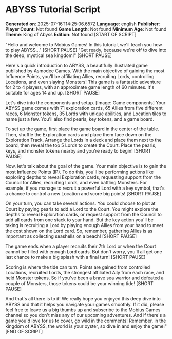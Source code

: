 # ABYSS Tutorial Script
**Generated on**: 2025-07-16T14:25:06.657Z
**Language**: english
**Publisher**: 
**Player Count**: Not found
**Game Length**: Not found
**Minimum Age**: Not found
**Theme**: King of Abyss
**Edition**: Not found
[START OF SCRIPT] 

"Hello and welcome to Mobius Games! In this tutorial, we'll teach you how to play ABYSS..." [SHORT PAUSE] "Get ready, because we're off to dive into the deep, mystical sea kingdom!" [SHORT PAUSE]

Here's a quick introduction to ABYSS, a beautifully illustrated game published by Asmodee Games. With the main objective of gaining the most Influence Points, you'll be affiliating Allies, recruiting Lords, controlling Locations, and even slaying Monsters! This game is a fantastic adventure for 2 to 4 players, with an approximate game length of 60 minutes. It's suitable for ages 14 and up. [SHORT PAUSE]

Let's dive into the components and setup. [Image: Game components] Your ABYSS game comes with 71 exploration cards, 65 Allies from five different races, 6 Monster tokens, 35 Lords with unique abilities, and Location tiles to name just a few. You'll also find pearls, key tokens, and a game board. 

To set up the game, first place the game board in the center of the table. Then, shuffle the Exploration cards and place them face down on the Exploration Track. Arrange the Lords in a deck and place them next to the board, then reveal the top 5 Lords to create the Court. Place the pearls, keys, and monster tokens nearby and you're ready to begin! [SHORT PAUSE]

Now, let's talk about the goal of the game. Your main objective is to gain the most Influence Points (IP). To do this, you'll be performing actions like exploring depths to reveal Exploration cards, requesting support from the Council for Allies, recruiting Lords, and even battling Monsters. For example, if you manage to recruit a powerful Lord with a key symbol, that's a chance to control a new Location and score big points! [SHORT PAUSE]

On your turn, you can take several actions. You could choose to plot at Court by paying pearls to add a Lord to the Court. You might explore the depths to reveal Exploration cards, or request support from the Council to add all cards from one stack to your hand. But the key action you'll be taking is recruiting a Lord by playing enough Allies from your hand to meet the cost shown on the Lord card. So, remember, gathering Allies is as important as collecting seashells on a beach! [SHORT PAUSE]

The game ends when a player recruits their 7th Lord or when the Court cannot be filled with enough Lord cards. But don't worry, you'll all get one last chance to make a big splash with a final turn! [SHORT PAUSE]

Scoring is where the tide can turn. Points are gained from controlled Locations, recruited Lords, the strongest affiliated Ally from each race, and held Monster tokens. So if you've been a brave sea warrior and defeated a couple of Monsters, those tokens could be your winning tide! [SHORT PAUSE]

And that's all there is to it! We really hope you enjoyed this deep dive into ABYSS and that it helps you navigate your games smoothly. If it did, please feel free to leave us a big thumbs up and subscribe to the Mobius Games channel so you don't miss any of our upcoming adventures. And if there's a game you'd love for us to cover, go wild in the comments! Remember, in the kingdom of ABYSS, the world is your oyster, so dive in and enjoy the game!" [END OF SCRIPT]